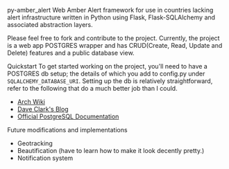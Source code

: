 py-amber_alert
Web Amber Alert framework for use in countries lacking alert infrastructure written in Python using Flask, Flask-SQLAlchemy and associated abstraction layers.

Please feel free to fork and contribute to the project. Currently, the project is a web app POSTGRES wrapper and has CRUD(Create, Read, Update and Delete) features and a public database view. 

Quickstart
To get started working on the project, you'll need to have a POSTGRES db setup; the details of which you add to config.py under `SQLALCHEMY_DATABASE_URI`. 
Setting up the db is relatively straightforward, refer to the following that do a much better job than I could.
- [Arch Wiki](https://wiki.archlinux.org/index.php/PostgreSQL)
- [Dave Clark's Blog](http://clarkdave.net/2012/08/postgres-quick-start-for-people-who-know-mysql/)
- [Official PostgreSQL Documentation](https://www.postgresql.org/docs/9.4/static/tutorial-start.html)


Future modifications and implementations
- Geotracking
- Beautification (have to learn how to make it look decently pretty.)
- Notification system 
